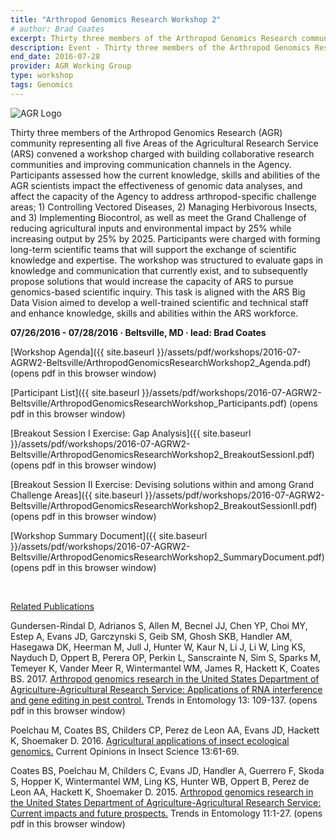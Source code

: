 ```yaml
---
title: "Arthropod Genomics Research Workshop 2"
# author: Brad Coates
excerpt: Thirty three members of the Arthropod Genomics Research community representing all five Areas of the Agricultural Research Service convened a workshop charged with building collaborative research communities and improving communication channels in the Agency.
description: Event - Thirty three members of the Arthropod Genomics Research community representing all five Areas of the Agricultural Research Service convened a workshop charged with building collaborative research communities and improving communication channels in the Agency.
end_date: 2016-07-28
provider: AGR Working Group
type: workshop
tags: Genomics
---
```

![AGR Logo](/assets/img/working-group/Arthropod-Genomics-Research-WG-400w.png)

Thirty three members of the Arthropod Genomics Research (AGR) community representing all five Areas of the Agricultural Research Service (ARS) convened a workshop charged with building collaborative research communities and improving communication channels in the Agency. Participants assessed how the current knowledge, skills and abilities of the AGR scientists impact the effectiveness of genomic data analyses, and affect the capacity of the Agency to address arthropod-specific challenge areas; 1) Controlling Vectored Diseases, 2) Managing Herbivorous Insects, and 3) Implementing Biocontrol, as well as meet the Grand Challenge of reducing agricultural inputs and environmental impact by 25% while increasing output by 25% by 2025. Participants were charged with forming long-term scientific teams that will support the exchange of scientific knowledge and expertise. The workshop was structured to evaluate gaps in knowledge and communication that currently exist, and to subsequently propose solutions that would increase the capacity of ARS to pursue genomics-based scientific inquiry. This task is aligned with the ARS Big Data Vision aimed to develop a well-trained scientific and technical staff and enhance knowledge, skills and abilities within the ARS workforce.

**07/26/2016 - 07/28/2016   &middot;   Beltsville, MD   &middot;   lead: Brad Coates**


[Workshop Agenda]({{ site.baseurl }}/assets/pdf/workshops/2016-07-AGRW2-Beltsville/ArthropodGenomicsResearchWorkshop2_Agenda.pdf) (opens pdf in this browser window)

[Participant List]({{ site.baseurl }}/assets/pdf/workshops/2016-07-AGRW2-Beltsville/ArthropodGenomicsResearchWorkshop_Participants.pdf) (opens pdf in this browser window)

[Breakout Session I Exercise: Gap Analysis]({{ site.baseurl }}/assets/pdf/workshops/2016-07-AGRW2-Beltsville/ArthropodGenomicsResearchWorkshop2_BreakoutSessionI.pdf) (opens pdf in this browser window)

[Breakout Session II Exercise: Devising solutions within and among Grand Challenge Areas]({{ site.baseurl }}/assets/pdf/workshops/2016-07-AGRW2-Beltsville/ArthropodGenomicsResearchWorkshop2_BreakoutSessionII.pdf) (opens pdf in this browser window)

[Workshop Summary Document]({{ site.baseurl }}/assets/pdf/workshops/2016-07-AGRW2-Beltsville/ArthropodGenomicsResearchWorkshop2_SummaryDocument.pdf) (opens pdf in this browser window)

<br>

<ins>Related Publications</ins>

Gundersen-Rindal D, Adrianos S, Allen M, Becnel JJ, Chen YP, Choi MY, Estep A, Evans JD, Garczynski S, Geib SM, Ghosh SKB, Handler AM, Hasegawa DK, Heerman M, Jull J, Hunter W, Kaur N, Li J, Li W, Ling KS, Nayduch D, Oppert B, Perera OP, Perkin L, Sanscrainte N, Sim S, Sparks M, Temeyer K, Vander Meer R, Wintermantel WM, James R, Hackett K, Coates BS. 2017. [Arthropod genomics research in the United States Department of Agriculture-Agricultural Research Service: Applications of RNA interference and gene editing in pest control.](http://www.researchtrends.net/tia/article_pdf.asp?in=0&vn=13&tid=20&aid=6045) Trends in Entomology 13: 109-137. (opens pdf in this browser window)

Poelchau M, Coates BS, Childers CP, Perez de Leon AA, Evans JD, Hackett K, Shoemaker D. 2016. [Agricultural applications of insect ecological genomics.](https://doi.org/10.1016/j.cois.2015.12.002) Current Opinions in Insect Science 13:61-69.

Coates BS, Poelchau M, Childers C, Evans JD, Handler A, Guerrero F, Skoda S, Hopper K, Wintermantel WM, Ling KS, Hunter WB, Oppert B, Perez de Leon AA, Hackett K, Shoemaker D. 2015. [Arthropod genomics research in the United States Department of Agriculture-Agricultural Research Service:  Current impacts and future prospects.](http://www.researchtrends.net/tia/article_pdf.asp?in=0&vn=11&tid=20&aid=5731)  Trends in Entomology 11:1-27. (opens pdf in this browser window)

